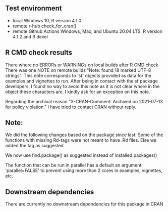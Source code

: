 ## Test environment
* local Windows 10, R version 4.1.0
* remote r-hub check_for_cran()
* remote Github Actions Windows, Mac, and Ubuntu 20.04 LTS, R version 4.1.2 and R devel

## R CMD check results
There where no ERRORs or WARNINGs on local builds after R CMD check
There was one NOTE on remote builds "Note: found 18 marked UTF-8 strings". 
This note corresponds to 'sf' objects provided as data for the examples and vignettes to run. After being in contact with the sf package developers, I found no way to avoid this note as it is not clear where in the object these characters are. I kindly ask for an exception on this note. 

Regarding the archival reason "X-CRAN-Comment: Archived on 2021-07-13 for policy violation." I have tried to contact CRAN without reply.

## Note: 
We did the following changes based on the package since last: 
Some of the functions with missing Rd-tags were not meant to have .Rd files. Else we added the tag as suggested

We now use find.package() as suggested instead of installed.packages()

The function that can be run in parallel has a default an argument 'parallel=FALSE' to prevent using more than 2 cores in examples, vignettes, etc.

## Downstream dependencies
There are currently no downstream dependencies for this package in CRAN
